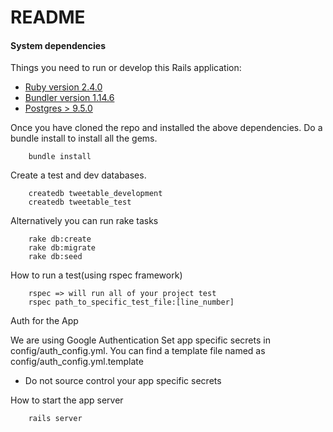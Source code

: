 # README

#### System dependencies
Things you need to run or develop this Rails application:

* [Ruby version 2.4.0](https://www.ruby-lang.org/en/documentation/installation/)
* [Bundler version 1.14.6](https://bundler.io/)
* [Postgres > 9.5.0](https://www.postgresql.org/download/)          


Once you have cloned the repo and installed the above dependencies.
Do a bundle install to install all the gems.

        bundle install


Create a test and dev databases.


        createdb tweetable_development
        createdb tweetable_test

Alternatively you can run rake tasks

        rake db:create
        rake db:migrate
        rake db:seed

How to run a test(using rspec framework)

        rspec => will run all of your project test
        rspec path_to_specific_test_file:[line_number]

Auth for the App

We are using Google Authentication
Set app specific secrets in config/auth_config.yml.
You can find a template file named as config/auth_config.yml.template
* Do not source control your app specific secrets

How to start the app server

        rails server
